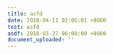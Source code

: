```yaml
---
title: asfd
date: 2018-04-11 02:06:01 +0000
test: asfd
asdf: 2018-03-27 06:00:00 +0000
document_uploaded: ''
---
```

